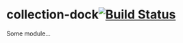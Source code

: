 # collection-dock[![Build Status](https://secure.travis-ci.org/simonfan/collection-dock.png?branch=master)](http://travis-ci.org/simonfan/collection-dock)

Some module...
